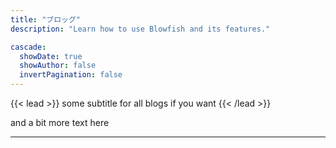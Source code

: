 ```yaml
---
title: "ブロッグ"
description: "Learn how to use Blowfish and its features."

cascade:
  showDate: true
  showAuthor: false
  invertPagination: false
---
```


{{< lead >}}
some subtitle for all blogs if you want
{{< /lead >}}

and a bit more text here 

---
